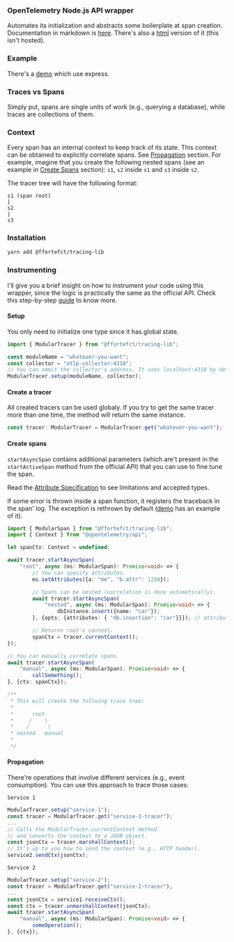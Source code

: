 ### OpenTelemetry Node.js API wrapper

Automates its initialization and abstracts some boilerplate at span creation.
Documentation in markdown is [here](docs/markdown/modules.md). There's also a [html](docs/html) version of it (this isn't hosted). 

### Example

There's a [demo](examples/README.md) which use express.

### Traces vs Spans

Simply put, spans are single units of work (e.g., querying a database), while traces are collections of them.

### Context

Every span has an internal context to keep track of its state. This context can be obtained to explicitly correlate spans. See [Propagation](#propagation) section.
For example, imagine that you create the following nested spans (see an example in [Create Spans](#create-spans) section): `s1`, `s2` inside `s1` and `s3` inside `s2`.

The tracer tree will have the following format:

```
s1 (span root)
|
s2
|
s3
```

### Installation

```sh
yarn add @ffortefct/tracing-lib
```

### Instrumenting

I'll give you a brief insight on how to instrument your code using this wrapper, since the logic is practically the same as the official API.
Check this step-by-step [guide](https://opentelemetry.io/docs/instrumentation/js/manual/) to know more.

#### Setup

You only need to initialize one type since it has global state.

```typescript
import { ModularTracer } from "@ffortefct/tracing-lib";

const moduleName = "whatever-you-want";
const collector = "otlp-collector:4318";
// You can ommit the collector's address. It uses localhost:4318 by default.
ModularTracer.setup(moduleName, collector);
```

#### Create a tracer 

All created tracers can be used globaly. If you try to get the same tracer more than one time, the method will return the same instance.

```typescript
const tracer: ModularTracer = ModularTracer.get("whatever-you-want");
```

#### Create spans

`startAsyncSpan` contains additional parameters (which are't present in the `startActiveSpan` method from the official API) that you can use to fine tune the span.

Read the [Attribute Specification](https://opentelemetry.io/docs/specs/otel/common/) to see limitations and accepted types.

If some error is thrown inside a span function, it registers the traceback in the span' log. The exception is rethrown by default ([demo](examples/demo.ts) has an example of it).

```typescript
import { ModularSpan } from "@ffortefct/tracing-lib";
import { Context } from "@opentelemetry/api";

let spanCtx: Context = undefined;

await tracer.startAsyncSpan(
    "root", async (ms: ModularSpan): Promise<void> => {
        // You can specify attributes.
        ms.setAttributes({a: "me", "b.attr": 1234});

        // Spans can be nested (correlation is done automatically).
        await tracer.startAsyncSpan(
            "nested", async (ms: ModularSpan): Promise<void> => {
                dbInstance.insert({name: "car"});
        }, {opts: {attributes: { "db.insertion": "car"}}}); // attributes that are inserted at span creation.

        // Returns root's context.
        spanCtx = tracer.currentContext();
});

// You can manually correlate spans.
await tracer.startAsyncSpan(
    "manual", async (ms: ModularSpan): Promise<void> => {
        callSomething();
}, {ctx: spanCtx});

/** 
 * This will create the follwing trace tree:
 *
 *      root
 *     /    \
 *    /      \
 * nested   manual
 *
 */
```

#### Propagation

There're operations that involve different services (e.g., event consumption). You can use this approach to trace those cases:

`Service 1`

```typescript
ModularTracer.setup("service-1");
const tracer = ModularTracer.get("service-1-tracer");
...
// Calls the ModularTracer.currentContext method 
// and converts the context to a JSON object.
const jsonCtx = tracer.marshallContext();
// It's up to you how to send the context (e.g., HTTP header).
service2.sendCtx(jsonCtx);
```

`Service 2`

```typescript
ModularTracer.setup("service-2");
const tracer = ModularTracer.get("service-2-tracer");
...
const jsonCtx = service1.receiveCtx();
const ctx = tracer.unmarshallContext(jsonCtx);
await tracer.startAsyncSpan(
    "manual", async (ms: ModularSpan): Promise<void> => {
        someOperation();
}, {ctx});
```

